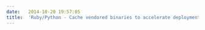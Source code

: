 ```yaml
---
date:	2014-10-20 19:57:05
title:	'Ruby/Python - Cache vendored binaries to accelerate deployments'
---
```

